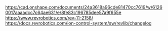 https://cad.onshape.com/documents/24a3618a96cde81470cc7619/w/61260017aaaadcc7c64ae631/e/8fe83c196785dee57a9f655e
https://www.revrobotics.com/rev-11-2158/
https://docs.revrobotics.com/ion-control-system/sw/revlib/changelog
